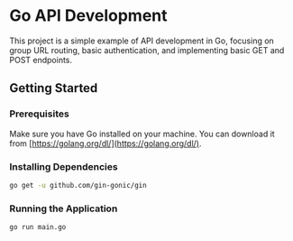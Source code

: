 # Go API Development

This project is a simple example of API development in Go, focusing on group URL routing, basic authentication, and implementing basic GET and POST endpoints.

## Getting Started

### Prerequisites

Make sure you have Go installed on your machine. You can download it from [https://golang.org/dl/](https://golang.org/dl/).

### Installing Dependencies

```bash
go get -u github.com/gin-gonic/gin
```

### Running the Application
```bash
go run main.go
```

